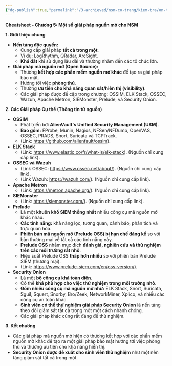 ```yaml
---
{"dg-publish":true,"permalink":"/3-archieved/nsm-co-trang/kiem-tra/on-thi/04-cheatsheet-chuong-5/","created":"2025-06-06T15:26:31.435+07:00"}
---
```




**Cheatsheet - Chương 5: Một số giải pháp nguồn mở cho NSM**

**1. Giới thiệu chung**

- **Nền tảng độc quyền:**
    - Cung cấp giải pháp **tất cả trong một**.
    - Ví dụ: LogRhythm, QRadar, ArcSight.
    - **Khá đắt** khi sử dụng lâu dài và thường nhắm đến các tổ chức lớn.
- **Giải pháp mã nguồn mở (Open Source):**
    - Thường **kết hợp các phần mềm nguồn mở khác** để tạo ra giải pháp bảo mật.
    - Hướng tới việc **phòng thủ**.
    - Thường **ưu tiên cho khả năng quan sát/hiển thị (visibility)**.
    - Các giải pháp được đề cập trong chương: OSSIM, ELK Stack, OSSEC, Wazuh, Apache Metron, SIEMonster, Prelude, và Security Onion.

**2. Các Giải pháp Cụ thể (Thông tin từ nguồn)**

- **OSSIM**
    - Phát triển bởi **AlienVault's Unified Security Management (USM)**.
    - **Bao gồm:** FProbe, Munin, Nagios, NFSen/NFDump, OpenVAS, OSSEC, PRADS, Snort, Suricata và TCPTrack.
    - (Link: https://github.com/alienfault/ossim).
- **ELK Stack**
    - (Link: https://www.elastic.co/fr/what-is/elk-stack). (Nguồn chỉ cung cấp link).
- **OSSEC và Wazuh**
    - (Link OSSEC: https://www.ossec.net/about/). (Nguồn chỉ cung cấp link).
    - (Link Wazuh: https://wazuh.com/). (Nguồn chỉ cung cấp link).
- **Apache Metron**
    - (Link: https://metron.apache.org/). (Nguồn chỉ cung cấp link).
- **SIEMonster**
    - (Link: https://siemonster.com/). (Nguồn chỉ cung cấp link).
- **Prelude**
    - Là một **khuôn khổ SIEM thống nhất** nhiều công cụ mã nguồn mở khác nhau.
    - **Các tính năng:** khả năng lọc, tương quan, cảnh báo, phân tích và trực quan hóa.
    - **Phiên bản mã nguồn mở (Prelude OSS) bị hạn chế đáng kể** so với bản thương mại về tất cả các tính năng này.
    - **Prelude OSS** nhằm mục đích **đánh giá, nghiên cứu và thử nghiệm trên các môi trường rất nhỏ**.
    - Hiệu suất Prelude OSS **thấp hơn nhiều** so với phiên bản Prelude SIEM (thương mại).
    - (Link: https://www.prelude-siem.com/en/oss-version/).
- **Security Onion**
    - Là một **bộ công cụ khá toàn diện**.
    - Có thể **khá phù hợp cho việc thử nghiệm trong môi trường nhỏ**.
    - **Gồm nhiều công cụ mã nguồn mở như:** ELK Stack, Snort, Suricata, Sguil, Squert, Snorby, Bro/Zeek, NetworkMiner, Xplico, và nhiều các công cụ an toàn khác.
    - **Sinh viên có thể thử nghiệm giải pháp Security Onion** là nền tảng theo dõi giám sát tất cả trong một một cách nhanh chóng.
    - Các giải pháp khác cũng rất đáng để thử nghiệm.

**3. Kết chương**

- Các giải pháp mã nguồn mở hiện có thường kết hợp với các phần mềm nguồn mở khác để tạo ra một giải pháp bảo mật hướng tới việc phòng thủ và thường ưu tiên cho khả năng hiển thị.
- **Security Onion được đề xuất cho sinh viên thử nghiệm** như một nền tảng giám sát tất cả trong một.
